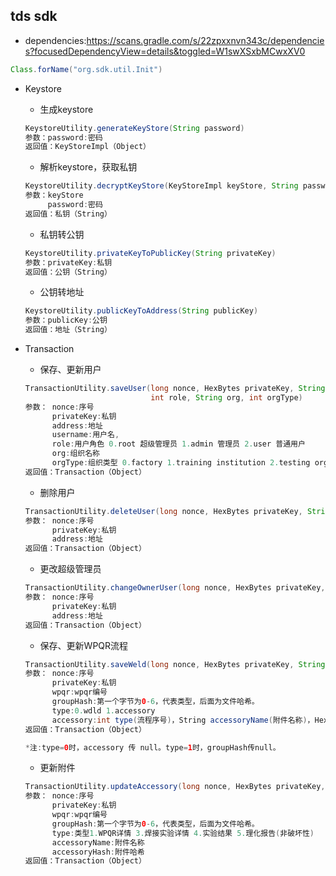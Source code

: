 ## tds sdk

* dependencies:https://scans.gradle.com/s/22zpxxnvn343c/dependencies?focusedDependencyView=details&toggled=W1swXSxbMCwxXV0
```java
Class.forName("org.sdk.util.Init")
```
+ Keystore
    + 生成keystore
    ```java
    KeystoreUtility.generateKeyStore(String password)
    参数：password:密码
    返回值：KeyStoreImpl（Object）
    ```
    + 解析keystore，获取私钥
    ```java
    KeystoreUtility.decryptKeyStore(KeyStoreImpl keyStore, String password)
    参数：keyStore
         password:密码
    返回值：私钥（String）
    ```
    + 私钥转公钥
    ```java
    KeystoreUtility.privateKeyToPublicKey(String privateKey)
    参数：privateKey:私钥
    返回值：公钥（String）
    ```
    + 公钥转地址
    ```java
    KeystoreUtility.publicKeyToAddress(String publicKey)
    参数：publicKey:公钥
    返回值：地址（String）
    ```
    
+ Transaction
    + 保存、更新用户
    ```java
    TransactionUtility.saveUser(long nonce, HexBytes privateKey, String address, String username, 
                                int role, String org, int orgType)
    参数： nonce:序号
          privateKey:私钥
          address:地址
          username:用户名,
          role:用户角色 0.root 超级管理员 1.admin 管理员 2.user 普通用户
          org:组织名称
          orgType:组织类型 0.factory 1.training institution 2.testing organization:组织类型 3.other
    返回值：Transaction（Object）
    ```
    + 删除用户
    ```java
    TransactionUtility.deleteUser(long nonce, HexBytes privateKey, String address)
    参数： nonce:序号
          privateKey:私钥
          address:地址
    返回值：Transaction（Object）
    ```
    + 更改超级管理员
    ```java
    TransactionUtility.changeOwnerUser(long nonce, HexBytes privateKey, String address)
    参数： nonce:序号
          privateKey:私钥
          address:地址
    返回值：Transaction（Object）
    ```
    + 保存、更新WPQR流程
    ```java
    TransactionUtility.saveWeld(long nonce, HexBytes privateKey, String wpqr, HexBytes groupHash, int type, Accessory accessory)
    参数： nonce:序号
          privateKey:私钥
          wpqr:wpqr编号
          groupHash:第一个字节为0-6，代表类型，后面为文件哈希。
          type:0.wdld 1.accessory
          accessory:int type(流程序号)，String accessoryName(附件名称)，HexBytes accessoryHash(附件哈希)
    返回值：Transaction（Object）
    
    *注:type=0时，accessory 传 null。type=1时，groupHash传null。
    ```
    + 更新附件
    ```java
    TransactionUtility.updateAccessory(long nonce, HexBytes privateKey, String wpqr, int type, String accessoryName, HexBytes accessoryHash)
    参数： nonce:序号
          privateKey:私钥
          wpqr:wpqr编号
          groupHash:第一个字节为0-6，代表类型，后面为文件哈希。
          type:类型1.WPQR详情 3.焊接实验详情 4.实验结果 5.理化报告(非破坏性)
          accessoryName:附件名称
          accessoryHash:附件哈希
    返回值：Transaction（Object）
 
